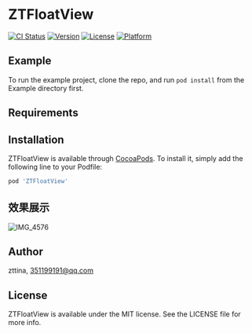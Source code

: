 # ZTFloatView

[![CI Status](https://img.shields.io/travis/zttina/ZTFloatView.svg?style=flat)](https://travis-ci.org/zttina/ZTFloatView)
[![Version](https://img.shields.io/cocoapods/v/ZTFloatView.svg?style=flat)](https://cocoapods.org/pods/ZTFloatView)
[![License](https://img.shields.io/cocoapods/l/ZTFloatView.svg?style=flat)](https://cocoapods.org/pods/ZTFloatView)
[![Platform](https://img.shields.io/cocoapods/p/ZTFloatView.svg?style=flat)](https://cocoapods.org/pods/ZTFloatView)

## Example

To run the example project, clone the repo, and run `pod install` from the Example directory first.

## Requirements

## Installation

ZTFloatView is available through [CocoaPods](https://cocoapods.org). To install
it, simply add the following line to your Podfile:

```ruby
pod 'ZTFloatView'
```

## 效果展示

![IMG_4576](media/15551291685102/IMG_4576.gif)

## Author

zttina, 351199191@qq.com

## License

ZTFloatView is available under the MIT license. See the LICENSE file for more info.
